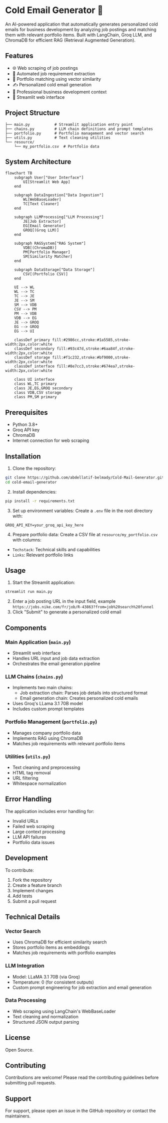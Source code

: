 # Cold Email Generator 📧

An AI-powered application that automatically generates personalized cold emails for business development by analyzing job postings and matching them with relevant portfolio items. Built with LangChain, Groq LLM, and ChromaDB for efficient RAG (Retrieval Augmented Generation).

## Features

- 🌐 Web scraping of job postings
- 🤖 Automated job requirement extraction
- 🎯 Portfolio matching using vector similarity
- ✍️ Personalized cold email generation
- 💼 Professional business development context
- 🚀 Streamlit web interface

## Project Structure

```
├── main.py           # Streamlit application entry point
├── chains.py         # LLM chain definitions and prompt templates
├── portfolio.py      # Portfolio management and vector search
├── utils.py          # Text cleaning utilities
└── resource/
    └── my_portfolio.csv  # Portfolio data
```

## System Architecture

```mermaid
flowchart TB
    subgraph User["User Interface"]
        UI[Streamlit Web App]
    end

    subgraph DataIngestion["Data Ingestion"]
        WL[WebBaseLoader]
        TC[Text Cleaner]
    end

    subgraph LLMProcessing["LLM Processing"]
        JE[Job Extractor]
        EG[Email Generator]
        GROQ[(Groq LLM)]
    end

    subgraph RAGSystem["RAG System"]
        VDB[(ChromaDB)]
        PM[Portfolio Manager]
        SM[Similarity Matcher]
    end

    subgraph DataStorage["Data Storage"]
        CSV[(Portfolio CSV)]
    end

    UI --> WL
    WL --> TC
    TC --> JE
    JE --> SM
    SM --> VDB
    CSV --> PM
    PM --> VDB
    VDB --> EG
    JE --> GROQ
    EG --> GROQ
    EG --> UI

    classDef primary fill:#2986cc,stroke:#1a5585,stroke-width:2px,color:white
    classDef secondary fill:#93c47d,stroke:#6aa84f,stroke-width:2px,color:white
    classDef storage fill:#f1c232,stroke:#bf9000,stroke-width:2px,color:white
    classDef interface fill:#8e7cc3,stroke:#674ea7,stroke-width:2px,color:white

    class UI interface
    class WL,TC primary
    class JE,EG,GROQ secondary
    class VDB,CSV storage
    class PM,SM primary
```

## Prerequisites

- Python 3.8+
- Groq API key
- ChromaDB
- Internet connection for web scraping

## Installation

1. Clone the repository:
```bash
git clone https://github.com/abdellatif-belmady/Cold-Mail-Generator.git
cd cold-email-generator
```

2. Install dependencies:
```bash
pip install -r requirements.txt
```

3. Set up environment variables:
Create a `.env` file in the root directory with:
```
GROQ_API_KEY=your_groq_api_key_here
```

4. Prepare portfolio data:
Create a CSV file at `resource/my_portfolio.csv` with columns:
- `Techstack`: Technical skills and capabilities
- `Links`: Relevant portfolio links

## Usage

1. Start the Streamlit application:
```bash
streamlit run main.py
```

2. Enter a job posting URL in the input field, example `https://jobs.nike.com/fr/job/R-43863?from=job%20search%20funnel`
3. Click "Submit" to generate a personalized cold email

## Components

### Main Application (`main.py`)
- Streamlit web interface
- Handles URL input and job data extraction
- Orchestrates the email generation pipeline

### LLM Chains (`chains.py`)
- Implements two main chains:
  - Job extraction chain: Parses job details into structured format
  - Email generation chain: Creates personalized cold emails
- Uses Groq's LLama 3.1 70B model
- Includes custom prompt templates

### Portfolio Management (`portfolio.py`)
- Manages company portfolio data
- Implements RAG using ChromaDB
- Matches job requirements with relevant portfolio items

### Utilities (`utils.py`)
- Text cleaning and preprocessing
- HTML tag removal
- URL filtering
- Whitespace normalization

## Error Handling

The application includes error handling for:
- Invalid URLs
- Failed web scraping
- Large context processing
- LLM API failures
- Portfolio data issues

## Development

To contribute:

1. Fork the repository
2. Create a feature branch
3. Implement changes
4. Add tests
5. Submit a pull request

## Technical Details

### Vector Search
- Uses ChromaDB for efficient similarity search
- Stores portfolio items as embeddings
- Matches job requirements with portfolio examples

### LLM Integration
- Model: LLaMA 3.1 70B (via Groq)
- Temperature: 0 (for consistent outputs)
- Custom prompt engineering for job extraction and email generation

### Data Processing
- Web scraping using LangChain's WebBaseLoader
- Text cleaning and normalization
- Structured JSON output parsing

## License

Open Source.

## Contributing

Contributions are welcome! Please read the contributing guidelines before submitting pull requests.

## Support

For support, please open an issue in the GitHub repository or contact the maintainers.
